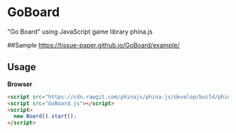 # GoBoard
"Go Board" using JavaScript game library phina.js

##Sample
https://tissue-paper.github.io/GoBoard/example/

## Usage
**Browser**
```html
<script src="https://cdn.rawgit.com/phinajs/phina.js/develop/build/phina.js"></script>
<script src="GoBoard.js"></script>
<script>
  new Board().start();
</script>
```

